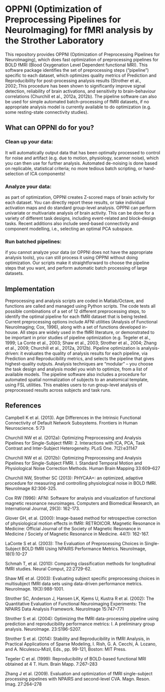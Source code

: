 # OPPNI (Optimization of Preprocessing Pipelines for NeuroImaging) for fMRI analysis by the Strother Laboratory

This repository provides OPPNI (Optimization of Preprocessing Pipelines for NeuroImaging), which does fast optimization of preprocessing pipelines for BOLD fMRI (Blood Oxygenation Level Dependent functional MRI). This software package identifies the set of preprocessing steps (“pipeline”) specific to each dataset, which optimizes quality metrics of Prediction and Reproducibility for post-processing analysis results (Strother et al., 2002;.This procedure has been shown to significantly improve signal detection, reliability of brain activations, and sensitivity to brain-behaviour correlations (Churchill et al., 2012a, 2012b). The pipeline software can also be used for simple automated batch-processing of fMRI datasets, if no appropriate analysis model is currently available to do optimization (e.g. some resting-state connectivity studies).

## What can OPPNI do for you?

### Clean up your data: 
It will automatically output data that has been optimally processed to control for noise and artifact (e.g. due to motion, physiology, scanner noise), which you can then use for further analysis. Automated de-noising is done based on replicable, statistical criteria; no more tedious batch scripting, or hand-selection of ICA components!

### Analyze your data: 
as part of optimization, OPPNI creates Z-scored maps of brain activity for each dataset. You can directly report these results, or take individual activation maps and do standard group-level analysis. OPPNI can perform univariate or multivariate analysis of brain activity.  This can be done for a variety of different task designs, including event-related and block-design tasks. Recent additions also include seed-based connectivity and component modelling, i.e., selecting an optimal PCA subspace.

### Run batched pipelines: 
if you cannot analyze your data (or OPPNI does not have the appropriate analysis tools), you can still process it using OPPNI without doing optimization. Our scripts make it straightforward to choose the pipeline steps that you want, and perform automatic batch processing of large datasets.

## Implementation
Preprocessing and analysis scripts are coded in Matlab/Octave, and functions are called and managed using Python scripts. The code tests all possible combinations of a set of 12 different preprocessing steps, to identify the optimal pipeline for each fMRI dataset that is being tested. Current preprocessing options include AFNI utilities (Analysis of Functional NeuroImaging; Cox, 1996), along with a set of functions developed in-house. All steps are widely used in the fMRI literature, or demonstrated to be important in prior studies of pipeline optimization (e.g. Tegeler et al., 1999; La Conte et al., 2003; Shaw et al., 2003; Strother et al., 2004; Zhang et al., 2009; Churchill et al., 2012a, 2012b). Pipeline optimization is analysis-driven: it evaluates the quality of analysis results for each pipeline, via Prediction and Reproducibility metrics, and selects the pipeline that gives highest-quality outputs.  Analysis techniques are “modular” – you choose the task design and analysis model you wish to optimize, from a list of available models. The pipeline software also includes a procedure for automated spatial normalization of subjects to an anatomical template, using FSL utilities. This enables users to run group-level analysis of preprocessed results across subjects and task runs.

## References

Campbell K et al. (2013). Age Differences in the Intrinsic Functional Connectivity of Default Network Subsystems. Frontiers in Human Neuroscience. 5:73

Churchill NW et al. (2012a): Optimizing Preprocessing and Analysis Pipelines for Single-Subject fMRI: 2. Interactions with ICA, PCA, Task Contrast and Inter-Subject Heterogeneity. PLoS One. 7(2):e31147

Churchill NW et al. (2012b): Optimizing Preprocessing and Analysis Pipelines for Single-Subject FMRI. I. Standard Temporal Motion and Physiological Noise Correction Methods. Human Brain Mapping 33:609–627 

Churchill NW, Strother SC (2013): PHYCAA+: an optimized, adaptive procedure for measuring and controlling physiological noise in BOLD fMRI. NeuroImage 82:306-325.

Cox RW (1996): AFNI: Software for analysis and visualization of functional magnetic resonance neuroimages. Computers and Biomedical Research, an International Journal, 29(3): 162-173. 

Glover GH, et al. (2000): Image-based method for retrospective correction of physiological motion effects in fMRI: RETROICOR. Magnetic Resonance in Medicine: Official Journal of the Society of Magnetic Resonance in Medicine / Society of Magnetic Resonance in Medicine. 44(1): 162-167. 

LaConte S et al. (2003): The Evaluation of Preprocessing Choices in Single-Subject BOLD fMRI Using NPAIRS Performance Metrics. NeuroImage, 18(1):10-27

Schmah T, et al. (2010): Comparing classification methods for longitudinal fMRI studies. Neural Comput, 22:2729-62.

Shaw ME et al. (2003): Evaluating subject specific preprocessing choices in multisubject fMRI data sets using data-driven performance metrics. NeuroImage.  19(3):988-1001.

Strother SC, Anderson J, Hansen LK, Kjems U, Kustra R et al. (2002): The Quantitative Evaluation of Functional Neuroimaging Experiments: The NPAIRS Data Analysis Framework. NeuroImage 15:747–771

Strother S et al. (2004): Optimizing the fMRI data-processing pipeline using prediction and reproducibility performance metrics: I. A preliminary group analysis. NeuroImage. 23:S196-S207.

Strother S et al. (2014): Stability and Reproducibility in fMRI Analysis, in Practical Applications of Sparse Modeling, I. Rish, G. A. Cecchi, A. Lozano, and A. Niculescu-Mizil, Eds., pp. 99-121, Boston: MIT Press.

Tegeler C et al. (1999): Reproducibility of BOLD-based functional MRI obtained at 4 T. Hum. Brain Mapp. 7:267–283

Zhang J et al. (2009). Evaluation and optimization of fMRI single-subject processing pipelines with NPAIRS and second-level CVA. Magn. Reson. Imag. 27:264–278

